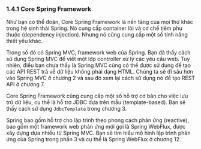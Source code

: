 ### 1.4.1 Core Spring Framework

Như bạn có thể đoán, Core Spring Framework là nền tảng của mọi thứ khác trong hệ sinh thái Spring. Nó cung cấp container lõi và cơ chế tiêm phụ thuộc (dependency injection). Nhưng nó cũng cung cấp một số tính năng thiết yếu khác.

Trong số đó có Spring MVC, framework web của Spring. Bạn đã thấy cách sử dụng Spring MVC để viết một lớp controller xử lý các yêu cầu web. Tuy nhiên, điều bạn chưa thấy là Spring MVC cũng có thể được sử dụng để tạo các API REST trả về dữ liệu không phải dạng HTML. Chúng ta sẽ đi sâu hơn vào Spring MVC ở chương 2 và sau đó xem lại cách sử dụng nó để tạo REST API ở chương 7.

Core Spring Framework cũng cung cấp một số hỗ trợ cơ bản cho việc lưu trữ dữ liệu, cụ thể là hỗ trợ JDBC dựa trên mẫu (template-based). Bạn sẽ thấy cách sử dụng `JdbcTemplate` trong chương 3.

Spring bao gồm hỗ trợ cho lập trình theo phong cách phản ứng (reactive), bao gồm một framework web phản ứng mới gọi là Spring WebFlux, được xây dựng dựa nhiều từ Spring MVC. Bạn sẽ tìm hiểu mô hình lập trình phản ứng của Spring trong phần 3 và cụ thể là Spring WebFlux ở chương 12.
